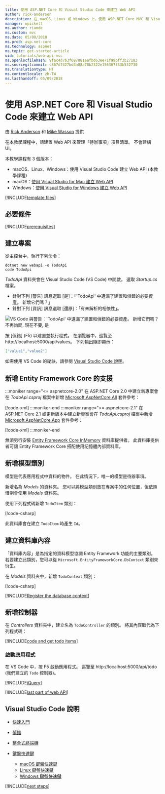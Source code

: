 ```yaml
---
title: 使用 ASP.NET Core 和 Visual Studio Code 來建立 Web API
author: rick-anderson
description: 在 macOS、Linux 或 Windows 上，使用 ASP.NET Core MVC 和 Visual Studio Code 建置 Web API
manager: wpickett
ms.author: riande
ms.custom: mvc
ms.date: 05/08/2018
ms.prod: asp.net-core
ms.technology: aspnet
ms.topic: get-started-article
uid: tutorials/web-api-vsc
ms.openlocfilehash: 9fac4d7b3f687881eafbd63ee71f99bff3b27183
ms.sourcegitcommit: c867d7427bd4a88a78b2322e156367733b532730
ms.translationtype: HT
ms.contentlocale: zh-TW
ms.lasthandoff: 05/09/2018
---
```

# <a name="create-a-web-api-with-aspnet-core-and-visual-studio-code"></a>使用 ASP.NET Core 和 Visual Studio Code 來建立 Web API

由 [Rick Anderson](https://twitter.com/RickAndMSFT) 和 [Mike Wasson](https://github.com/mikewasson) 提供

在本教學課程中，請建置 Web API 來管理「待辦事項」項目清單。 不會建構 UI。

本教學課程有 3 個版本：

* macOS、Linux、Windows：使用 Visual Studio Code 建立 Web API (本教學課程)
* macOS：[使用 Visual Studio for Mac 建立 Web API](xref:tutorials/first-web-api-mac)
* Windows：[使用 Visual Studio for Windows 建立 Web API](xref:tutorials/first-web-api)

<!-- WARNING: The code AND images in this doc are used by uid: tutorials/web-api-vsc, tutorials/first-web-api-mac and tutorials/first-web-api. If you change any code/images in this tutorial, update uid: tutorials/web-api-vsc -->

[!INCLUDE[template files](../includes/webApi/intro.md)]

## <a name="prerequisites"></a>必要條件

[!INCLUDE[prerequisites](~/includes/net-core-prereqs-vscode.md)]

## <a name="create-the-project"></a>建立專案

從主控台中，執行下列命令：

```console
dotnet new webapi -o TodoApi
code TodoApi
```

*TodoApi* 資料夾會在 Visual Studio Code (VS Code) 中開啟。 選取 *Startup.cs* 檔案。

* 針對下列 [警告] 訊息選取 [是]：「'TodoApi' 中遺漏了建置和偵錯的必要資產。 新增它們嗎？」
* 針對下列 [資訊] 訊息選取 [還原]：「有未解析的相依性」。

<!-- uid: tutorials/first-mvc-app-xplat/start-mvc uses the pic below. If you change it, make sure it's consistent -->

![VS Code 與警告：'TodoApi' 中遺漏了建置和偵錯的必要資產。 新增它們嗎？ 不再詢問, 現在不要, 是](web-api-vsc/_static/vsc_restore.png)

按 [偵錯] (F5) 以建置並執行程式。 在瀏覽器中，巡覽至 http://localhost:5000/api/values。 下列輸出隨即顯示：

```json
["value1","value2"]
```

如需使用 VS Code 的祕訣，請參閱 [Visual Studio Code 說明](#visual-studio-code-help)。

## <a name="add-support-for-entity-framework-core"></a>新增 Entity Framework Core 的支援

:::moniker range="<= aspnetcore-2.0"
在 ASP.NET Core 2.0 中建立新專案會在 *TodoApi.csproj* 檔案中新增 [Microsoft.AspNetCore.All](https://www.nuget.org/packages/Microsoft.AspNetCore.All) 套件參考：

[!code-xml[](first-web-api/samples/2.0/TodoApi/TodoApi.csproj?name=snippet_Metapackage&highlight=2)]
:::moniker-end
:::moniker range=">= aspnetcore-2.1"
在 ASP.NET Core 2.1 或更新版本中建立新專案會在 *TodoApi.csproj* 檔案中新增 [Microsoft.AspNetCore.App](https://www.nuget.org/packages/Microsoft.AspNetCore.App) 套件參考：

[!code-xml[](first-web-api/samples/2.1/TodoApi/TodoApi.csproj?name=snippet_Metapackage&highlight=2)]
:::moniker-end

無須另行安裝 [Entity Framework Core InMemory](/ef/core/providers/in-memory/) 資料庫提供者。 此資料庫提供者可讓 Entity Framework Core 搭配使用記憶體內部資料庫。

## <a name="add-a-model-class"></a>新增模型類別

模型是代表應用程式中資料的物件。 在此情況下，唯一的模型是待辦事項。

新增名為 *Models* 的資料夾。 您可以將模型類別放在專案中的任何位置，但依照慣例會使用 *Models* 資料夾。

使用下列程式碼新增 `TodoItem` 類別：

[!code-csharp[](first-web-api/samples/2.0/TodoApi/Models/TodoItem.cs)]

此資料庫會在建立 `TodoItem` 時產生 `Id`。

## <a name="create-the-database-context"></a>建立資料庫內容

「資料庫內容」是為指定的資料模型協調 Entity Framework 功能的主要類別。 若要建立此類別，您可以從 `Microsoft.EntityFrameworkCore.DbContext` 類別來衍生。

在 *Models* 資料夾中，新增 `TodoContext` 類別：

[!code-csharp[](first-web-api/samples/2.0/TodoApi/Models/TodoContext.cs)]

[!INCLUDE[Register the database context](../includes/webApi/register_dbContext.md)]

## <a name="add-a-controller"></a>新增控制器

在 *Controllers* 資料夾中，建立名為 `TodoController` 的類別。 將其內容取代為下列程式碼：

[!INCLUDE[code and get todo items](../includes/webApi/getTodoItems.md)]

### <a name="launch-the-app"></a>啟動應用程式

在 VS Code 中，按 F5 啟動應用程式。 巡覽至 http://localhost:5000/api/todo (我們建立的 `Todo` 控制器)。

[!INCLUDE[jQuery](../includes/webApi/add-jquery.md)]

[!INCLUDE[last part of web API](../includes/webApi/end.md)]

## <a name="visual-studio-code-help"></a>Visual Studio Code 說明

* [快速入門](https://code.visualstudio.com/docs)
* [偵錯](https://code.visualstudio.com/docs/editor/debugging)
* [整合式終端機](https://code.visualstudio.com/docs/editor/integrated-terminal)
* [鍵盤快速鍵](https://code.visualstudio.com/docs/getstarted/keybindings#_keyboard-shortcuts-reference)

  * [macOS 鍵盤快速鍵](https://code.visualstudio.com/shortcuts/keyboard-shortcuts-macos.pdf)
  * [Linux 鍵盤快速鍵](https://code.visualstudio.com/shortcuts/keyboard-shortcuts-linux.pdf)
  * [Windows 鍵盤快速鍵](https://code.visualstudio.com/shortcuts/keyboard-shortcuts-windows.pdf)

[!INCLUDE[next steps](../includes/webApi/next.md)]
